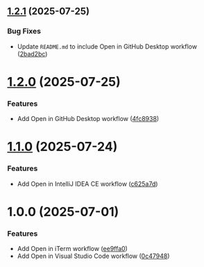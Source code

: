 ## [1.2.1](https://github.com/evan-kinney/macos-extensions/compare/v1.2.0...v1.2.1) (2025-07-25)


### Bug Fixes

* Update `README.md` to include Open in GitHub Desktop workflow ([2bad2bc](https://github.com/evan-kinney/macos-extensions/commit/2bad2bc7b35f01a9a50345e40f26951db3148bec))

# [1.2.0](https://github.com/evan-kinney/macos-extensions/compare/v1.1.0...v1.2.0) (2025-07-25)


### Features

* Add Open in GitHub Desktop workflow ([4fc8938](https://github.com/evan-kinney/macos-extensions/commit/4fc8938aa298d26f0ab32a5d202a1668df9ebab6))

# [1.1.0](https://github.com/evan-kinney/macos-extensions/compare/v1.0.0...v1.1.0) (2025-07-24)


### Features

* Add Open in IntelliJ IDEA CE workflow ([c625a7d](https://github.com/evan-kinney/macos-extensions/commit/c625a7d050d77847de4dbaf5875e2f83f079113b))

# 1.0.0 (2025-07-01)


### Features

* Add Open in iTerm workflow ([ee9ffa0](https://github.com/evan-kinney/macos-extensions/commit/ee9ffa0e67f1d8d43fe1c3c0dc38fc6b5e023b29))
* Add Open in Visual Studio Code workflow ([0c47948](https://github.com/evan-kinney/macos-extensions/commit/0c47948e1e459e54bb1e27535a1db2a5c09e2a00))
